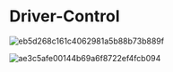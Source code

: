 # Driver-Control


![eb5d268c161c4062981a5b88b73b889f](https://github.com/Illinois-State-Solar-Car/Driver-Control/assets/67300048/9e0ca4b4-e365-4d1d-8615-ad647d683507)


![ae3c5afe00144b69a6f8722ef4fcb094](https://github.com/Illinois-State-Solar-Car/Driver-Control/assets/67300048/b48e759d-cdad-4121-82d9-29c83f8fdee3)
